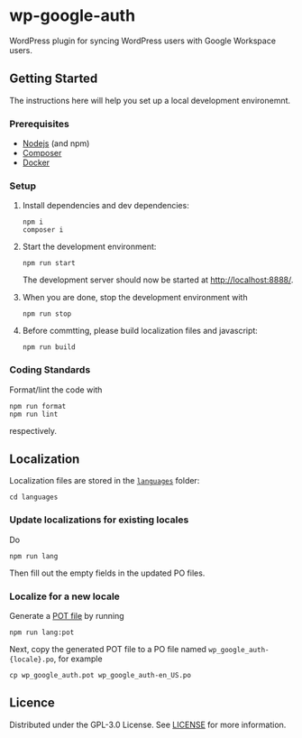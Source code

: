 # wp-google-auth

WordPress plugin for syncing WordPress users with Google Workspace users.

## Getting Started

The instructions here will help you set up a local development environemnt.

### Prerequisites

-   [Nodejs](https://nodejs.org) (and npm)
-   [Composer](https://getcomposer.org/)
-   [Docker](https://www.docker.com/)

### Setup

1. Install dependencies and dev dependencies:

    ```console
    npm i
    composer i
    ```

1. Start the development environment:

    ```console
    npm run start
    ```

    The development server should now be started at <http://localhost:8888/>.

1. When you are done, stop the development environment with

    ```console
    npm run stop
    ```

1. Before commtting, please build localization files and javascript:
    ```console
    npm run build
    ```

### Coding Standards

Format/lint the code with

```console
npm run format
npm run lint
```

respectively.

## Localization

Localization files are stored in the [`languages`](./languages) folder:

```console
cd languages
```

### Update localizations for existing locales

Do

```console
npm run lang
```

Then fill out the empty fields in the updated PO files.

### Localize for a new locale

Generate a [POT file](https://developer.wordpress.org/plugins/internationalization/localization/#localization-files) by running

```console
npm run lang:pot
```

Next, copy the generated POT file to a PO file named `wp_google_auth-{locale}.po`, for example

```
cp wp_google_auth.pot wp_google_auth-en_US.po
```

## Licence

Distributed under the GPL-3.0 License. See [LICENSE](./LICENCE) for more information.
